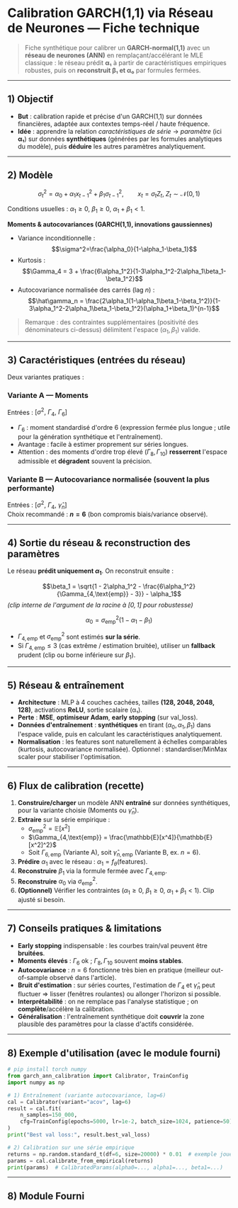 # Calibration GARCH(1,1) via Réseau de Neurones — Fiche technique

> Fiche synthétique pour calibrer un **GARCH-normal(1,1)** avec un **réseau de neurones (ANN)** en remplaçant/accélérant le MLE classique : le réseau prédit **α₁** à partir de caractéristiques empiriques robustes, puis on **reconstruit β₁ et α₀** par formules fermées.

---

## 1) Objectif

- **But** : calibration rapide et précise d'un GARCH(1,1) sur données financières, adaptée aux contextes temps-réel / haute fréquence.
- **Idée** : apprendre la relation *caractéristiques de série* → *paramètre* (ici **α₁**) sur données **synthétiques** (générées par les formules analytiques du modèle), puis **déduire** les autres paramètres analytiquement.

---

## 2) Modèle

$$\sigma_t^2=\alpha_0+\alpha_1 x_{t-1}^2+\beta_1 \sigma_{t-1}^2,\qquad x_t=\sigma_t Z_t,\; Z_t\sim\mathcal N(0,1)$$

Conditions usuelles : $\alpha_1 \ge 0,\ \beta_1 \ge 0,\ \alpha_1+\beta_1 < 1$.

**Moments & autocovariances (GARCH(1,1), innovations gaussiennes)**  
- Variance inconditionnelle :
$$\sigma^2=\frac{\alpha_0}{1-\alpha_1-\beta_1}$$
- Kurtosis :
$$\Gamma_4 = 3 + \frac{6\alpha_1^2}{1-3\alpha_1^2-2\alpha_1\beta_1-\beta_1^2}$$
- Autocovariance normalisée des carrés (lag $n$) :
$$\hat\gamma_n = \frac{2\alpha_1(1-\alpha_1\beta_1-\beta_1^2)}{1-3\alpha_1^2-2\alpha_1\beta_1-\beta_1^2}(\alpha_1+\beta_1)^{n-1}$$

> Remarque : des contraintes supplémentaires (positivité des dénominateurs ci-dessus) délimitent l'espace $(\alpha_1,\beta_1)$ valide.

---

## 3) Caractéristiques (entrées du réseau)

Deux variantes pratiques :

### Variante A — **Moments**
Entrées : $[\sigma^2,\ \Gamma_4,\ \Gamma_6]$

- $\Gamma_6$ : moment standardisé d'ordre 6 (expression fermée plus longue ; utile pour la génération synthétique et l'entraînement).
- Avantage : facile à estimer proprement sur séries longues.
- Attention : des moments d'ordre trop élevé ($\Gamma_8,\Gamma_{10}$) **resserrent** l'espace admissible et **dégradent** souvent la précision.

### Variante B — **Autocovariance normalisée** (souvent la plus performante)
Entrées : $[\sigma^2,\ \Gamma_4,\ \hat\gamma_n]$  
Choix recommandé : **$n=6$** (bon compromis biais/variance observé).

---

## 4) Sortie du réseau & reconstruction des paramètres

Le réseau **prédit uniquement $\alpha_1$**. On reconstruit ensuite :

$$\beta_1 = \sqrt{1 - 2\alpha_1^2 - \frac{6\alpha_1^2}{\Gamma_{4,\text{emp}} - 3}} - \alpha_1$$
*(clip interne de l'argument de la racine à $[0,1]$ pour robustesse)*

$$\alpha_0 = \sigma^2_{\text{emp}}(1-\alpha_1-\beta_1)$$

- $\Gamma_{4,\text{emp}}$ et $\sigma^2_{\text{emp}}$ sont estimés **sur la série**.
- Si $\Gamma_{4,\text{emp}}\le 3$ (cas extrême / estimation bruitée), utiliser un **fallback** prudent (clip ou borne inférieure sur $\beta_1$).

---

## 5) Réseau & entraînement

- **Architecture** : MLP à 4 couches cachées, tailles **(128, 2048, 2048, 128)**, activations **ReLU**, sortie scalaire (α₁).
- **Perte** : **MSE**, **optimiseur Adam**, **early stopping** (sur val_loss).
- **Données d'entraînement** : **synthétiques** en tirant $(\alpha_0,\alpha_1,\beta_1)$ dans l'espace valide, puis en calculant les caractéristiques analytiquement.
- **Normalisation** : les features sont naturellement à échelles comparables (kurtosis, autocovariance normalisée). Optionnel : standardiser/MinMax scaler pour stabiliser l'optimisation.

---

## 6) Flux de calibration (recette)

1. **Construire/charger** un modèle ANN **entraîné** sur données synthétiques, pour la variante choisie (Moments ou $\hat\gamma_n$).
2. **Extraire** sur la série empirique :
   - $\sigma^2_{\text{emp}} = \mathbb{E}[x^2]$
   - $\Gamma_{4,\text{emp}} = \frac{\mathbb{E}[x^4]}{\mathbb{E}[x^2]^2}$
   - Soit $\Gamma_{6,\text{emp}}$ (Variante A), soit $\hat\gamma_{n,\text{emp}}$ (Variante B, ex. $n=6$).
3. **Prédire** $\alpha_1$ avec le réseau : $\alpha_1 = f_\theta(\text{features})$.
4. **Reconstruire** $\beta_1$ via la formule fermée avec $\Gamma_{4,\text{emp}}$.
5. **Reconstruire** $\alpha_0$ via $\sigma^2_{\text{emp}}$.
6. **(Optionnel)** Vérifier les contraintes ($\alpha_1\ge0,\ \beta_1\ge0,\ \alpha_1+\beta_1<1$). Clip ajusté si besoin.

---

## 7) Conseils pratiques & limitations

- **Early stopping** indispensable : les courbes train/val peuvent être **bruitées**.
- **Moments élevés** : $\Gamma_6$ ok ; $\Gamma_8,\Gamma_{10}$ souvent **moins stables**.
- **Autocovariance** : $n=6$ fonctionne très bien en pratique (meilleur out-of-sample observé dans l'article).
- **Bruit d'estimation** : sur séries courtes, l'estimation de $\Gamma_4$ et $\hat\gamma_n$ peut fluctuer ⇒ lisser (fenêtres roulantes) ou allonger l'horizon si possible.
- **Interprétabilité** : on ne remplace pas l'analyse statistique ; on **complète**/accélère la calibration.
- **Généralisation** : l'entraînement synthétique doit **couvrir** la zone plausible des paramètres pour la classe d'actifs considérée.

---

## 8) Exemple d'utilisation (avec le module fourni)

```python
# pip install torch numpy
from garch_ann_calibration import Calibrator, TrainConfig
import numpy as np

# 1) Entraînement (variante autocovariance, lag=6)
cal = Calibrator(variant="acov", lag=6)
result = cal.fit(
    n_samples=150_000,
    cfg=TrainConfig(epochs=5000, lr=1e-2, batch_size=1024, patience=50)
)
print("Best val loss:", result.best_val_loss)

# 2) Calibration sur une série empirique
returns = np.random.standard_t(df=6, size=20000) * 0.01  # exemple jouet
params = cal.calibrate_from_empirical(returns)
print(params)  # CalibratedParams(alpha0=..., alpha1=..., beta1=...)
```

---

## 8) Module Fourni


